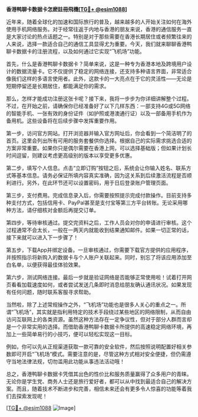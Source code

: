 **香港鸭聊卡数据卡怎麽註冊飛機[[TG💪+ @esim1088](https://t.me/s/esim1088)]**

近年来，随着全球化的加速和国际旅行的普及，越来越多的人开始关注如何在海外使用手机网络服务。对于经常往返于内地与香港的朋友来说，香港的通信服务一直是大家讨论的热点话题之一。特别是对于那些需要在香港长期居住或者频繁往来的人来说，选择一款适合自己的通信工具显得尤为重要。今天，我们就来聊聊香港鸭聊卡数据卡的注册流程，以及如何通过它实现“飞机场”功能。

首先，什么是香港鸭聊卡数据卡？简单来说，这是一种专为香港本地及跨境用户设计的数据流量卡。它不仅提供了稳定的网络连接，还支持多种语言界面，非常适合像我们这样的多语言使用者。此外，这款卡的一大亮点在于它的灵活性——无论是短期停留还是长期居住，都能满足你的需求。

那么，怎样才能成功注册这张卡呢？接下来，我将一步步为你详细讲解整个过程。不过，在开始之前，请确保你已经准备好了以下几样东西：一部支持4G或5G网络的智能手机、一张有效的身份证件（如护照或港澳通行证）以及一部备用手机作为备用机。这些设备将在后续步骤中发挥重要作用。

第一步，访问官方网站。打开浏览器并输入官方网址后，你会看到一个简洁明了的首页。这里会列出所有可用的服务套餐供你选择。根据自己的实际需求挑选合适的方案非常重要。如果你只是偶尔需要在香港上网，可以选择基础版；但如果计划长时间逗留，则建议考虑更高级别的版本以享受更多优惠。

第二步，填写个人信息。点击“立即订购”按钮之后，系统会让你输入姓名、联系方式等基本信息。请务必保证所填内容真实准确，因为这关系到后续激活流程是否顺利进行。另外，在此环节还可以设置密码，用于日后登录账户管理页面。

第三步，支付费用。完成信息录入后，你需要按照提示完成付款操作。目前支持多种支付方式，包括信用卡、PayPal甚至是支付宝等第三方平台转账。无论采用哪种方法，请仔细核对金额后再提交订单。

第四步，等待审核通过。提交完资料之后，工作人员会对你的申请进行审核。这个过程通常不会太长，一般在一两天内就能收到结果通知邮件。如果一切正常的话，接下来就可以进入下一步骤了！

第五步，下载App并绑定设备。一旦审核通过，你需要下载官方提供的应用程序，并按照指示将新购入的数据卡与个人账户关联起来。同时，别忘了将该应用添加至白名单，以便获得最佳体验效果。

第六步，测试网络连接。最后一步就是验证网络是否能够正常使用啦！试着打开网页看看加载速度如何，或者尝试发送几条即时消息给朋友确认通讯状况。如果发现有任何问题，随时联系客服寻求帮助。

当然啦，除了上述常规操作之外，“飞机场”功能也是很多人关心的重点之一。所谓“飞机场”，其实就是指利用特定的技术手段绕过某些地区的网络限制，从而自由访问互联网上的各类资源。虽然这种方法存在一定争议性，但对于部分人群而言却是一个非常实用的选择。而借助香港鸭聊卡数据卡所提供的高速稳定网络环境，再加上一些简单易行的小技巧，便可以轻松实现这一目标。

例如，你可以先从正规渠道获取一款可靠的安全软件，然后按照说明配置好相关参数即可开启“飞机场”模式。需要注意的是，尽管这种方式相对安全便捷，但仍需遵守当地法律法规，切勿滥用此功能从事违法活动哦！

总之，香港鸭聊卡数据卡凭借其出色的性价比和服务质量赢得了众多用户的青睐。无论你是学生党、商务人士还是旅行爱好者，都可以从中找到最适合自己的解决方案。而且，随着技术不断进步和完善，相信未来还会有更多令人惊喜的功能等着我们去探索发现呢！

[[TG💪+ @esim1088](https://t.me/s/esim1088) ![Image](https://i.postimg.cc/4NQfJmqS/Snipaste-2025-05-13-00-14-12.png)]